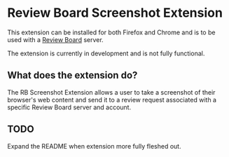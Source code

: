 Review Board Screenshot Extension
=================================

This extension can be installed for both Firefox and Chrome and is to be used
with a [Review Board](https://www.reviewboard.org/) server.

The extension is currently in development and is not fully functional.

What does the extension do?
---------------------------

The RB Screenshot Extension allows a user to take a screenshot of their
browser's web content and send it to a review request associated with a specific
Review Board server and account.

TODO
----

Expand the README when extension more fully fleshed out.
